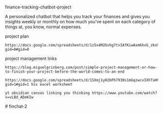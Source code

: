 finance-tracking-chatbot-project

A personalized chatbot that helps you track your finances and gives you insights weekly or monthly on how much you've spent on each category of things at, you know, normal expenses.

project plan

    https://docs.google.com/spreadsheets/d/1z5x4M2Gshg7txIAfKiwAxm6hxG_zkoS3a9ULQGOF258/edit?gid=0#gid=0

project management links

    https://blog.miguelgrinberg.com/post/simple-project-management-or-how-to-finish-your-project-before-the-world-comes-to-an-end

    https://docs.google.com/spreadsheets/d/1SXmj1yH2bPh7930s1mGqzwcvIXhTaH9E4lIZnX80cGM/edit?gid=1#gid=1 his excel worksheet

    yt obsidian canvas linking you thinking https://www.youtube.com/watch?v=vLBd_ADeKIw

#   f i n c h a t - 2  
 